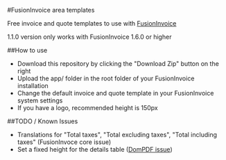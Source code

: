 #FusionInvoice area templates

Free invoice and quote templates to use with [FusionInvoice](https://www.fusioninvoice.com/)

1.1.0 version only works with FusionInvoice 1.6.0 or higher

##How to use
- Download this repository by clicking the "Download Zip" button on the right
- Upload the app/ folder in the root folder of your FusionInvoice installation
- Change the default invoice and quote template in your FusionInvoice system settings
- If you have a logo, recommended height is 150px

##TODO / Known Issues
- Translations for "Total taxes", "Total excluding taxes", "Total including taxes" (FusionInvoce core issue)
- Set a fixed height for the details table ([DomPDF issue](https://github.com/dompdf/dompdf/issues/857))